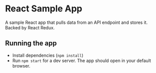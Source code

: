 # React Sample App

A sample React app that pulls data from an API endpoint and stores it. Backed by React Redux.

## Running the app

* Install dependencies (`npm install`)
* Run `npm start` for a dev server. The app should open in your default browser.
